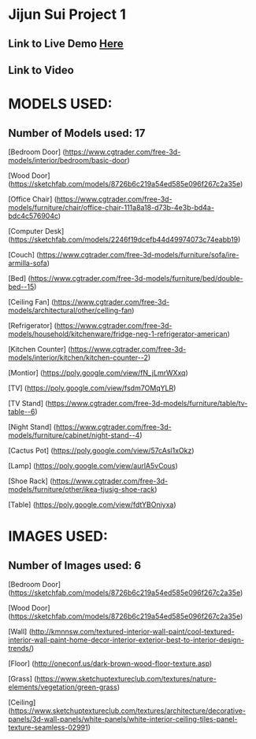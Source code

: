 # Jijun Sui Project 1

## Link to Live Demo [Here](https://tih1st.github.io)
## Link to Video 

# MODELS USED:
## Number of Models used: 17
[Bedroom Door] (https://www.cgtrader.com/free-3d-models/interior/bedroom/basic-door)

[Wood Door] (https://sketchfab.com/models/8726b6c219a54ed585e096f267c2a35e)

[Office Chair] (https://www.cgtrader.com/free-3d-models/furniture/chair/office-chair-111a8a18-d73b-4e3b-bd4a-bdc4c576904c)

[Computer Desk] (https://sketchfab.com/models/2246f19dcefb44d49974073c74eabb19)

[Couch] (https://www.cgtrader.com/free-3d-models/furniture/sofa/ire-armilla-sofa)

[Bed] (https://www.cgtrader.com/free-3d-models/furniture/bed/double-bed--15)

[Ceiling Fan] (https://www.cgtrader.com/free-3d-models/architectural/other/celling-fan)

[Refrigerator] (https://www.cgtrader.com/free-3d-models/household/kitchenware/fridge-neg-1-refrigerator-american)

[Kitchen Counter] (https://www.cgtrader.com/free-3d-models/interior/kitchen/kitchen-counter--2)

[Montior] (https://poly.google.com/view/fN_jLmrWXxq)

[TV] (https://poly.google.com/view/fsdm7OMqYLR)

[TV Stand] (https://www.cgtrader.com/free-3d-models/furniture/table/tv-table--6)

[Night Stand] (https://www.cgtrader.com/free-3d-models/furniture/cabinet/night-stand--4)

[Cactus Pot] (https://poly.google.com/view/57cAsl1xOkz)

[Lamp] (https://poly.google.com/view/aurlA5vCous)

[Shoe Rack] (https://www.cgtrader.com/free-3d-models/furniture/other/ikea-tjusig-shoe-rack)

[Table] (https://poly.google.com/view/fdtYBOniyxa)

# IMAGES USED:
## Number of Images used: 6
[Bedroom Door] (https://sketchfab.com/models/8726b6c219a54ed585e096f267c2a35e)

[Wood Door] (https://sketchfab.com/models/8726b6c219a54ed585e096f267c2a35e)

[Wall] (http://kmnnsw.com/textured-interior-wall-paint/cool-textured-interior-wall-paint-home-decor-interior-exterior-best-to-interior-design-trends/)

[Floor] (http://oneconf.us/dark-brown-wood-floor-texture.asp)

[Grass] (https://www.sketchuptextureclub.com/textures/nature-elements/vegetation/green-grass)

[Ceiling] (https://www.sketchuptextureclub.com/textures/architecture/decorative-panels/3d-wall-panels/white-panels/white-interior-ceiling-tiles-panel-texture-seamless-02991)
